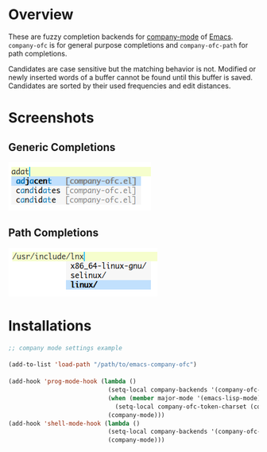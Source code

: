 # Overview

These are fuzzy completion backends for [company-mode](https://github.com/company-mode/company-mode) of [Emacs](https://www.gnu.org/software/emacs/). `company-ofc` is for general purpose completions and `company-ofc-path` for path completions.

Candidates are case sensitive but the matching behavior is not. Modified or newly inserted words of a buffer cannot be found until this buffer is saved. Candidates are sorted by their used frequencies and edit distances.

# Screenshots

## Generic Completions

![ofc](img/ofc.png)

## Path Completions

![ofc-path](img/ofc-path.png)

# Installations

```lisp
;; company mode settings example

(add-to-list 'load-path "/path/to/emacs-company-ofc")

(add-hook 'prog-mode-hook (lambda ()
                            (setq-local company-backends '(company-ofc-path company-ofc))
                            (when (member major-mode '(emacs-lisp-mode))
                              (setq-local company-ofc-token-charset (concat company-ofc-token-charset "-")))
                            (company-mode)))
(add-hook 'shell-mode-hook (lambda ()
                            (setq-local company-backends '(company-ofc-path))
                            (company-mode)))
```
